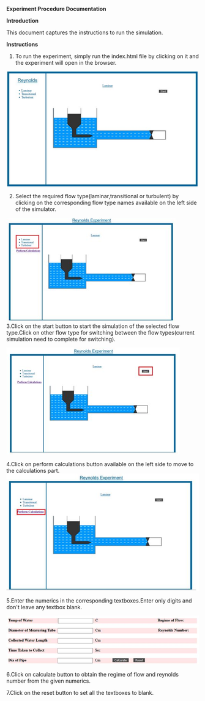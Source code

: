 **Experiment Procedure Documentation**

**Introduction**

This document captures the instructions to run the simulation.

**Instructions**

1. To run the experiment, simply run the index.html file by clicking on it and the experiment will open in the browser.

 ![](images/drawMain.JPG)
 
2. Select the required flow type(laminar,transitional or turbulent) by clicking on the corresponding flow type names available on the left side of the simulator.

  ![](images/flowtype.JPG)   
3.Click on the start button to start the simulation of the selected flow type.Click on other flow type for switching  between the flow types(current simulation need to complete for switching).

  ![](images/start.JPG)
  
4.Click on perform calculations button available on the left side to move to the calculations part.
  ![](images/performcalculations.JPG)


5.Enter the numerics in the corresponding textboxes.Enter only digits and don&#39;t leave any textbox blank.

  ![](images/Calculations.JPG)
  
6.Click on calculate button to obtain the regime of flow and reynolds number from the given numerics.

7.Click on the reset button to set all the textboxes to blank.
